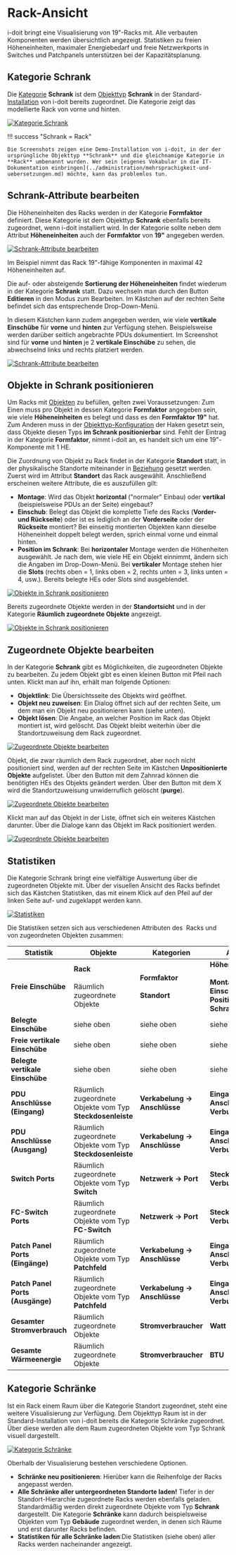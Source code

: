 # Rack-Ansicht

i-doit bringt eine Visualisierung von 19"-Racks mit. Alle verbauten Komponenten werden übersichtlich angezeigt. Statistiken zu freien Höheneinheiten, maximaler Energiebedarf und freie Netzwerkports in Switches und Patchpanels unterstützen bei der Kapazitätsplanung.

Kategorie Schrank
-----------------

Die [Kategorie](../grundlagen/struktur-it-dokumentation.md) **Schrank** ist dem [Objekttyp](../grundlagen/struktur-it-dokumentation.md) **Schrank** in der Standard-[Installation](../installation/index.md) von i-doit bereits zugeordnet. Die Kategorie zeigt das modellierte Rack von vorne und hinten.

[![Kategorie Schrank](../assets/images/de/auswertungen/rack-ansicht/1-ra.png)](../assets/images/de/auswertungen/rack-ansicht/1-ra.png)

!!! success "Schrank = Rack"

    Die Screenshots zeigen eine Demo-Installation von i-doit, in der der ursprüngliche Objekttyp **Schrank** und die gleichnamige Kategorie in **Rack** umbenannt wurden. Wer sein [eigenes Vokabular in die IT-Dokumentation einbringen](../administration/mehrsprachigkeit-und-uebersetzungen.md) möchte, kann das problemlos tun.

Schrank-Attribute bearbeiten
----------------------------

Die Höheneinheiten des Racks werden in der Kategorie **Formfaktor** definiert. Diese Kategorie ist dem Objekttyp **Schrank** ebenfalls bereits zugeordnet, wenn i-doit installiert wird. In der Kategorie sollte neben dem Attribut **Höheneinheiten** auch der **Formfaktor** von **19"** angegeben werden.

[![Schrank-Attribute bearbeiten](../assets/images/de/auswertungen/rack-ansicht/2-ra.png)](../assets/images/de/auswertungen/rack-ansicht/2-ra.png)

Im Beispiel nimmt das Rack 19"-fähige Komponenten in maximal 42 Höheneinheiten auf.

Die auf- oder absteigende **Sortierung der Höheneinheiten** findet wiederum in der Kategorie **Schrank** statt. Dazu wechseln man durch den Button **Editieren** in den Modus zum Bearbeiten. Im Kästchen auf der rechten Seite befindet sich das entsprechende Drop-Down-Menü.

In diesem Kästchen kann zudem angegeben werden, wie viele **vertikale Einschübe** für **vorne** und **hinten** zur Verfügung stehen. Beispielsweise werden darüber seitlich angebrachte PDUs dokumentiert. Im Screenshot sind für **vorne** und **hinten** je 2 **vertikale Einschübe** zu sehen, die abwechselnd links und rechts platziert werden.

[![Schrank-Attribute bearbeiten](../assets/images/de/auswertungen/rack-ansicht/3-ra.png)](../assets/images/de/auswertungen/rack-ansicht/3-ra.png)

Objekte in Schrank positionieren
--------------------------------

Um Racks mit [Objekten](../grundlagen/struktur-it-dokumentation.md) zu befüllen, gelten zwei Voraussetzungen: Zum Einen muss pro Objekt in dessen Kategorie **Formfaktor** angegeben sein, wie viele **Höheneinheiten** es belegt und dass es den **Formfaktor** **19"** hat. Zum Anderen muss in der [Objekttyp-Konfiguration](../grundlagen/zurodnung-von-kategorien-zu-objekttypen.md) der Haken gesetzt sein, dass Objekte diesen Typs **im Schrank positionierbar** sind. Fehlt der Eintrag in der Kategorie **Formfaktor**, nimmt i-doit an, es handelt sich um eine 19"-Komponente mit 1 HE.

Die Zuordnung von Objekt zu Rack findet in der Kategorie **Standort** statt, in der physikalische Standorte miteinander in [Beziehung](../grundlagen/objekt-beziehungen.md) gesetzt werden. Zuerst wird im Attribut **Standort** das Rack ausgewählt. Anschließend erscheinen weitere Attribute, die es auszufüllen gilt:

*   **Montage**: Wird das Objekt **horizontal** ("normaler" Einbau) oder **vertikal** (beispielsweise PDUs an der Seite) eingebaut?
*   **Einschub**: Belegt das Objekt die komplette Tiefe des Racks (**Vorder- und Rückseite**) oder ist es lediglich an der **Vorderseite** oder der **Rückseite** montiert? Bei einseitig montierten Objekten kann dieselbe Höheneinheit doppelt belegt werden, sprich einmal vorne und einmal hinten.
*   **Position im Schrank**: Bei **horizontaler** Montage werden die Höhenheiten ausgewählt. Je nach dem, wie viele HE ein Objekt einnimmt, ändern sich die Angaben im Drop-Down-Menü. Bei **vertikaler** Montage stehen hier die **Slots** (rechts oben = 1, links oben = 2, rechts unten = 3, links unten = 4, usw.). Bereits belegte HEs oder Slots sind ausgeblendet.

[![Objekte in Schrank positionieren](../assets/images/de/auswertungen/rack-ansicht/4-ra.png)](../assets/images/de/auswertungen/rack-ansicht/4-ra.png)

Bereits zugeordnete Objekte werden in der **Standortsicht** und in der Kategorie **Räumlich zugeordnete Objekte** angezeigt.

[![Objekte in Schrank positionieren](../assets/images/de/auswertungen/rack-ansicht/5-ra.png)](../assets/images/de/auswertungen/rack-ansicht/5-ra.png)

Zugeordnete Objekte bearbeiten
------------------------------

In der Kategorie **Schrank** gibt es Möglichkeiten, die zugeordneten Objekte zu bearbeiten. Zu jedem Objekt gibt es einen kleinen Button mit Pfeil nach unten. Klickt man auf ihn, erhält man folgende Optionen:

*   **Objektlink**: Die Übersichtsseite des Objekts wird geöffnet.
*   **Objekt neu zuweisen**: Ein Dialog öffnet sich auf der rechten Seite, um dem man ein Objekt neu positionieren kann (siehe unten).
*   **Objekt lösen**: Die Angabe, an welcher Position im Rack das Objekt montiert ist, wird gelöscht. Das Objekt bleibt weiterhin über die Standortzuweisung dem Rack zugeordnet.

[![Zugeordnete Objekte bearbeiten](../assets/images/de/auswertungen/rack-ansicht/6-ra.png)](../assets/images/de/auswertungen/rack-ansicht/6-ra.png)

Objekt, die zwar räumlich dem Rack zugeordnet, aber noch nicht positioniert sind, werden auf der rechten Seite im Kästchen **Unpositionierte Objekte** aufgelistet. Über den Button mit dem Zahnrad können die benötigten HEs des Objekts geändert werden. Über den Button mit dem X wird die Standortzuweisung unwiderruflich gelöscht (**purge**).

[![Zugeordnete Objekte bearbeiten](../assets/images/de/auswertungen/rack-ansicht/7-ra.png)](../assets/images/de/auswertungen/rack-ansicht/7-ra.png)

Klickt man auf das Objekt in der Liste, öffnet sich ein weiteres Kästchen darunter. Über die Dialoge kann das Objekt im Rack positioniert werden.

[![Zugeordnete Objekte bearbeiten](../assets/images/de/auswertungen/rack-ansicht/8-ra.png)](../assets/images/de/auswertungen/rack-ansicht/8-ra.png)

Statistiken
-----------

Die Kategorie Schrank bringt eine vielfältige Auswertung über die zugeordneten Objekte mit. Über der visuellen Ansicht des Racks befindet sich das Kästchen Statistiken, das mit einem Klick auf den Pfeil auf der linken Seite auf- und zugeklappt werden kann.

[![Statistiken](../assets/images/de/auswertungen/rack-ansicht/9-ra.png)](../assets/images/de/auswertungen/rack-ansicht/9-ra.png)

Die Statistiken setzen sich aus verschiedenen Attributen des  Racks und von zugeordneten Objekten zusammen:

| Statistik | Objekte | Kategorien | Attribute |
| --- | --- | --- | --- |
| **Freie Einschübe** | **Rack**<br><br>Räumlich zugeordnete Objekte | **Formfaktor**<br><br>**Standort** | **Höheneinheiten**<br><br>**Montage**, **Einschub**, **Position im Schrank** |
| **Belegte Einschübe** | siehe oben | siehe oben | siehe oben |
| **Freie vertikale Einschübe** | siehe oben | siehe oben | siehe oben |
| **Belegte vertikale Einschübe** | siehe oben | siehe oben | siehe oben |
| **PDU Anschlüsse (Eingang)** | Räumlich zugeordnete Objekte vom Typ **Steckdosenleiste** | **Verkabelung → Anschlüsse** | **Eingang/Ausgang**, **Anschlussart**, **Verbunden mit** |
| **PDU Anschlüsse (Ausgang)** | Räumlich zugeordnete Objekte vom Typ **Steckdosenleiste** | **Verkabelung → Anschlüsse** | **Eingang/Ausgang**, **Anschlussart**, **Verbunden mit** |
| **Switch Ports** | Räumlich zugeordnete Objekte vom Typ **Switch** | **Netzwerk → Port** | **Stecker**, **Verbunden mit** |
| **FC-Switch Ports** | Räumlich zugeordnete Objekte vom Typ **FC-Switch** | **Netzwerk → Port** | **Stecker**, **Verbunden mit** |
| **Patch Panel Ports (Eingänge)** | Räumlich zugeordnete Objekte vom Typ **Patchfeld** | **Verkabelung → Anschlüsse** | **Eingang/Ausgang**, **Anschlussart**, **Verbunden mit** |
| **Patch Panel Ports (Ausgänge)** | Räumlich zugeordnete Objekte vom Typ **Patchfeld** | **Verkabelung → Anschlüsse** | **Eingang/Ausgang**, **Anschlussart**, **Verbunden mit** |
| **Gesamter Stromverbrauch** | Räumlich zugeordnete Objekte | **Stromverbraucher** | **Watt** |
| **Gesamte Wärmeenergie** | Räumlich zugeordnete Objekte | **Stromverbraucher** | **BTU** |

Kategorie Schränke
------------------

Ist ein Rack einem Raum über die Kategorie Standort zugeordnet, steht eine weitere Visualisierung zur Verfügung. Dem Objekttyp Raum ist in der Standard-Installation von i-doit bereits die Kategorie Schränke zugeordnet. Über diese werden alle dem Raum zugeordneten Objekte vom Typ Schrank visuell dargestellt.

[![Kategorie Schränke](../assets/images/de/auswertungen/rack-ansicht/10-ra.png)](../assets/images/de/auswertungen/rack-ansicht/10-ra.png)

Oberhalb der Visualisierung bestehen verschiedene Optionen.

*   **Schränke neu positionieren**: Hierüber kann die Reihenfolge der Racks angepasst werden.
*   **Alle Schränke aller untergeordneten Standorte laden!** Tiefer in der Standort-Hierarchie zugeordnete Racks werden ebenfalls geladen. Standardmäßig werden direkt zugeordnete Objekte vom Typ **Schrank** dargestellt. Die Kategorie **Schränke** kann dadurch beispielsweise Objekten vom Typ **Gebäude** zugeordnet werden, in denen sich Räume und erst darunter Racks befinden.
*   **Statistiken für alle Schränke laden**:Die Statistiken (siehe oben) aller Racks werden nacheinander angezeigt.
